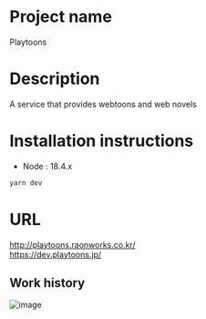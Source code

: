 # Project name
Playtoons


# Description
A service that provides webtoons and web novels


# Installation instructions
* Node : 18.4.x
```bash
yarn dev
```


# URL
http://playtoons.raonworks.co.kr/ <br />
https://dev.playtoons.jp/


## Work history
![image](https://user-images.githubusercontent.com/81599757/223466530-b1ee395e-482d-4a8d-b804-3dd7cd7b89ac.png)


